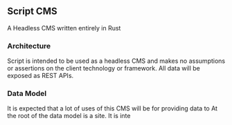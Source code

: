 ## Script CMS 

A Headless CMS written entirely in Rust

### Architecture

Script is intended to be used as a headless CMS and makes no assumptions or assertions on the client technology or framework.
All data will be exposed as REST APIs. 


### Data Model

It is expected that a lot of uses of this CMS will be for providing data to
At the root of the data model is a site. It is inte
